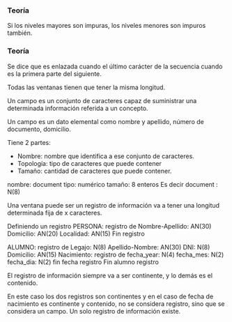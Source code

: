 ### Teoría 
Si los niveles mayores son impuras, los niveles menores son impuros también. 


### Teoría 
Se dice que es enlazada cuando el último carácter de la secuencia cuando es la primera parte del siguiente.

Todas las ventanas tienen que tener la misma longitud. 


Un campo es un conjunto de caracteres capaz de suministrar una determinada información referida a un concepto. 

Un campo es un dato elemental como nombre y apellido, número de documento, domicilio. 

Tiene 2 partes:
+ Nombre: nombre que identifica a ese conjunto de caracteres. 
+ Topología: tipo de caracteres que puede contener
+ Tamaño: cantidad de caracteres que puede contener. 


nombre: document
tipo: numérico
tamaño: 8 enteros
Es decir document : N(8)




Una ventana puede ser un registro de información va a tener una longitud determinada fija de x caracteres. 

Definiendo un registro
PERSONA: registro de 
		Nombre-Apellido: AN(30)
		Domicilio: AN(20)
		Localidad: AN(15)
Fin registro



ALUMNO: registro de 
		Legajo: N(8)
		Apellido-Nombre: AN(30)
		DNI: N(8)
		Domicilio: AN(15)
		Nacimiento: registro de 
				fecha_year: N(4)
				fecha_mes: N(2)
				fecha_dia: N(2)
		fin fecha registro
Fin alumno registro


El registro de información siempre va a ser continente, y lo demás es el contenido. 

En este caso los dos registros son continentes y en el caso de fecha de nacimiento es continente y contenido, no se considera registro, sino que se considera un campo. Un solo registro de información existe. 
